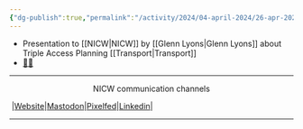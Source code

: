 ```yaml
---
{"dg-publish":true,"permalink":"/activity/2024/04-april-2024/26-apr-2024/"}
---
```



- Presentation to [[NICW\|NICW]] by [[Glenn Lyons\|Glenn Lyons]] about Triple Access Planning [[Transport\|Transport]]
- [ 📸👀](https://pix.toot.wales/p/NICW/689462949718761453)

***
<p style="text-align: center;">NICW communication channels</p>

󠁧 |[Website](https://nationalinfrastructurecommission.wales)|[Mastodon](https://toot.wales/@NICW)|[Pixelfed](https://pix.toot.wales/NICW)|[Linkedin](https://www.linkedin.com/company/26268509/)|
***
